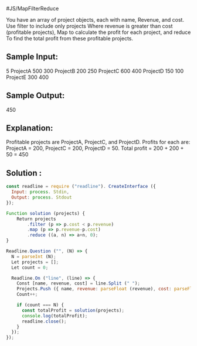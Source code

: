 #JS/MapFilterReduce

You have an array of project objects, each with name, 
Revenue, and cost. Use filter to include only projects 
Where revenue is greater than cost (profitable projects), 
Map to calculate the profit for each project, and reduce 
To find the total profit from these profitable projects.

Sample Input:
-------------
5
ProjectA 500 300
ProjectB 200 250
ProjectC 600 400
ProjectD 150 100
ProjectE 300 400

Sample Output: 
--------------
450

Explanation:
------------
Profitable projects are ProjectA, ProjectC, and ProjectD.
Profits for each are: ProjectA = 200, ProjectC = 200, ProjectD = 50.
Total profit = 200 + 200 + 50 = 450

## Solution : 

```js
const readline = require ("readline"). CreateInterface ({
  Input: process. Stdin,
  Output: process. Stdout
});

Function solution (projects) {
    Return projects
        .filter (p => p.cost < p.revenue)
        .map (p => p.revenue-p.cost)
        .reduce ((a, n) => a+n, 0);
}

Readline.Question ("", (N) => {
  N = parseInt (N);
  Let projects = [];
  Let count = 0;

  Readline.On ("line", (line) => {
    Const [name, revenue, cost] = line.Split (" ");
    Projects.Push ({ name, revenue: parseFloat (revenue), cost: parseFloat (cost) });
    Count++;

    if (count === N) {
      const totalProfit = solution(projects);
      console.log(totalProfit);
      readline.close();
    }
  });
});
```